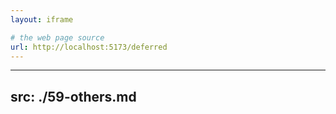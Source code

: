 ```yaml
---
layout: iframe

# the web page source
url: http://localhost:5173/deferred
---
```


---
src: ./59-others.md
---
